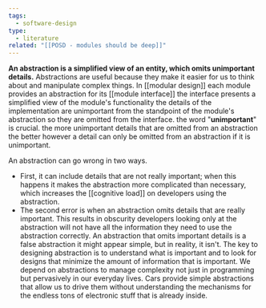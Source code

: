 ```yaml
---
tags:
  - software-design
type:
  - literature
related: "[[POSD - modules should be deep]]"
---
```

**An abstraction is a simplified view of an entity, which omits unimportant details.**
Abstractions are useful because they make it easier for us to think about and manipulate complex things. In [[modular design]] each module provides an abstraction for its [[module interface]] the interface presents a simplified view of the module's functionality the details of the implementation are unimportant from the standpoint of the module's abstraction so they are omitted from the interface.
the word "**unimportant**" is crucial. the more unimportant details that are omitted from an abstraction the better however a detail can only be omitted from an abstraction if it is unimportant.

An abstraction can go wrong in two ways.
- First, it can include details that are not really important; when this happens it makes the abstraction more complicated than necessary, which increases the [[cognitive load]] on developers using the abstraction.
- The second error is when an abstraction omits details that are really important. This results in obscurity developers looking only at the abstraction will not have all the information they need to use the abstraction correctly. An abstraction that omits important details is a false abstraction it might appear simple, but in reality, it isn't.
The key to designing abstraction is to understand what is important and to look for designs that minimize the amount of information that is important.
We depend on abstractions to manage complexity not just in programming but pervasively in our everyday lives. Cars provide simple abstractions that allow us to drive them without understanding the mechanisms for the endless tons of electronic stuff that is already inside.